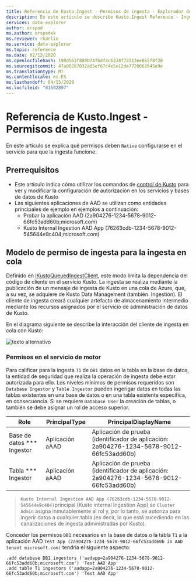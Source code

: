 ```yaml
---
title: Referencia de Kusto.Ingest - Permisos de ingesta - Explorador de azure Data Explorer Microsoft Docs
description: En este artículo se describe Kusto.Ingest Reference - Ingestion Permissions in Azure Data Explorer.
services: data-explorer
author: orspod
ms.author: orspodek
ms.reviewer: rkarlin
ms.service: data-explorer
ms.topic: reference
ms.date: 02/13/2020
ms.openlocfilehash: 198d562f880b74f6df4c6318f72213ee865f8f28
ms.sourcegitcommit: 47a002b7032a05ef67c4e5e12de7720062645e9e
ms.translationtype: MT
ms.contentlocale: es-ES
ms.lasthandoff: 04/15/2020
ms.locfileid: "81502897"
---
```

# <a name="kustoingest-reference---ingestion-permissions"></a>Referencia de Kusto.Ingest - Permisos de ingesta
En este artículo se explica qué permisos deben `Native` configurarse en el servicio para que la ingesta funcione.



## <a name="prerequisites"></a>Prerrequisitos
* Este artículo indica cómo utilizar los comandos de [control de Kusto](../../management/security-roles.md) para ver y modificar la configuración de autorización en los servicios y bases de datos de Kusto
* Las siguientes aplicaciones de AAD se utilizan como entidades principales de ejemplo en ejemplos a continuación:
    * Probar la aplicación AAD (2a904276-1234-5678-9012-66fc53add60b;microsoft.com)
    * Kusto Internal Ingestion AAD App (76263cdb-1234-5678-9012-545644e9c404;microsoft.com)

## <a name="ingestion-permission-model-for-queued-ingestion"></a>Modelo de permiso de ingesta para la ingesta en cola
Definido en [IKustoQueuedIngestClient](kusto-ingest-client-reference.md#interface-ikustoqueuedingestclient), este modo limita la dependencia del código de cliente en el servicio Kusto. La ingesta se realiza mediante la publicación de un mensaje de ingesta de Kusto en una cola de Azure, que, a su vez, se adquiere de Kusto Data Management (también. Ingestión). El cliente de ingesta creará cualquier artefacto de almacenamiento intermedio mediante los recursos asignados por el servicio de administración de datos de Kusto.<BR>

En el diagrama siguiente se describe la interacción del cliente de ingesta en cola con Kusto:<BR>

![texto alternativo](../images/queued-ingest.jpg "en cola-ingest")

### <a name="permissions-on-the-engine-service"></a>Permisos en el servicio de motor
Para calificar para la ingesta `T1` de `DB1` datos en la tabla en la base de datos, la entidad de seguridad que realiza la operación de ingesta debe estar autorizada para ello.
Los niveles mínimos de permisos requeridos son `Database Ingestor` y `Table Ingestor` pueden ingerigar datos en todas las tablas existentes en una base de datos o en una tabla existente específica, en consecuencia.
Si se requiere `Database User` la creación de tablas, o también se debe asignar un rol de acceso superior.


|Role |PrincipalType    |PrincipalDisplayName
|--------|------------|------------
|Base de datos *** Ingestor |Aplicación aAAD |Aplicación de prueba (identificador de aplicación: 2a904276-1234-5678-9012-66fc53add60b)
|Tabla *** Ingestor |Aplicación aAAD |Aplicación de prueba (identificador de aplicación: 2a904276-1234-5678-9012-66fc53add60b)

>`Kusto Internal Ingestion AAD App (76263cdb-1234-5678-9012-545644e9c404)`principal (Kusto internal Ingestion App) se `Cluster Admin` asigna inmutablemente al rol y, por lo tanto, se autoriza para ingerir datos a cualquier tabla (es decir, lo que está sucediendo en las canalizaciones de ingesta administradas por Kusto).

Conceder los permisos `DB1` necesarios en la base de datos o la tabla `T1` a la aplicación AAD `Test App (2a904276-1234-5678-9012-66fc53add60b in AAD tenant microsoft.com)` tendría el siguiente aspecto:
```kusto
.add database DB1 ingestors ('aadapp=2a904276-1234-5678-9012-66fc53add60b;microsoft.com') 'Test AAD App'
.add table T1 ingestors ('aadapp=2a904276-1234-5678-9012-66fc53add60b;microsoft.com') 'Test AAD App'
```

